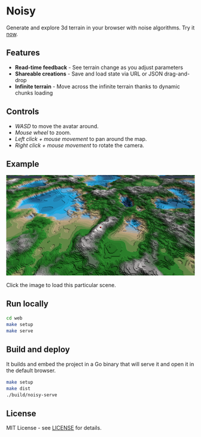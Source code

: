 # Noisy

Generate and explore 3d terrain in your browser with noise algorithms.
Try it [now](https://mooss.github.io/noisy/acorn).

## Features

- **Read-time feedback** - See terrain change as you adjust parameters
- **Shareable creations** - Save and load state via URL or JSON drag-and-drop
- **Infinite terrain** - Move across the infinite terrain thanks to dynamic chunks loading

## Controls

- *WASD* to move the avatar around.
- *Mouse wheel* to zoom.
- *Left click + mouse movement* to pan around the map.
- *Right click + mouse movement* to rotate the camera.

## Example

<a title="Open scene in browser" href="https://mooss.github.io/noisy/acorn/?q=N4IghmIFygxtoDi0QBEQBpwFsUFNNwBnFWASwCdYAbArABwrwDcyB7AVyIGUyAvAlACMAJgAcAXywAjBOBRhZEqSADqc-DBABzfITBkUACUIAtBbpWytkKCABqIZVjAAXDXLAB3Bc30UUAE19ajkAVTkAMWgABgA6ADYVMAAzKJQARSdkgAsUAGEnGU8FDmysNK1rUFtwAA8ikE0agGtYuJiAZhcAQTlq-TswNkbmkG45PqqSuwBHUblK0AHavpUxkbs_LDy7ADtCHztQ5xAArQATFAAhQhI7AE9CdzsAK0J6FAaVMq1dO1wWEMdjaWCudgIyhUfH6MxA83Wi1hNhQMMRWk2IG2IF2IAOWCOIBOKnOoHBIFuWHuICeWBeIHeDC-jV-oH-IEBIGBIFBIHJkNOAFFkTUFFd0aAABoiwbwhZaJYgFYoNZYDYobG4_EgQnErCkvkoADSdxQ6DpKEZIE-dm-WFZOhQnO5vP52WST2mKLm8tAiuVdjRarkmM1GsO0BESRJcnJABlTY9npaPigAAosuTs50oV16KFAzwHOwAKX0NpAAHl9O87AA5d3JQQgYVQ5IwmzzOwAJX0mhAABVskA.">
  <img src="https://raw.githubusercontent.com/mooss/mooss.github.io/refs/heads/main/noisy/readme-screencap.png" alt="Screen capture of procedurally-generated landscape">
</a>

Click the image to load this particular scene.

## Run locally

```bash
cd web
make setup
make serve
```

## Build and deploy

It builds and embed the project in a Go binary that will serve it and open it in the default browser.
```bash
make setup
make dist
./build/noisy-serve
```

## License

MIT License - see [LICENSE](LICENSE) for details.
